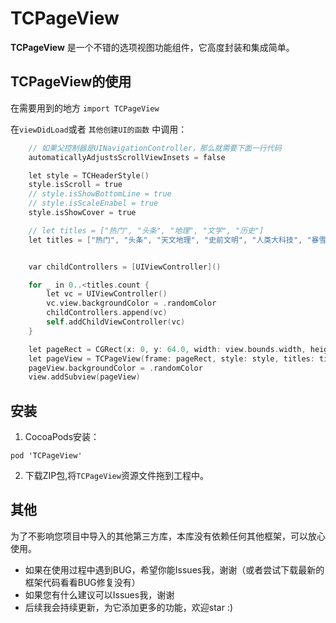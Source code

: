 # TCPageView

**TCPageView** 是一个不错的选项视图功能组件，它高度封装和集成简单。

## TCPageView的使用
在需要用到的地方 `import TCPageView`

在`viewDidLoad`或者 `其他创建UI的函数` 中调用：

```Objective-C
    // 如果父控制器是UINavigationController，那么就需要下面一行代码
    automaticallyAdjustsScrollViewInsets = false

    let style = TCHeaderStyle()
    style.isScroll = true
    // style.isShowBottomLine = true
    // style.isScaleEnabel = true
    style.isShowCover = true

    // let titles = ["热门", "头条", "地理", "文学", "历史"]
    let titles = ["热门", "头条", "天文地理", "史前文明", "人类大科技", "暴雪游戏嘉年华", "漫威世界之平行宇宙", "美女日常"]


    var childControllers = [UIViewController]()

    for _ in 0..<titles.count {
        let vc = UIViewController()
        vc.view.backgroundColor = .randomColor
        childControllers.append(vc)
        self.addChildViewController(vc)
    }

    let pageRect = CGRect(x: 0, y: 64.0, width: view.bounds.width, height: view.bounds.height - 64.0)
    let pageView = TCPageView(frame: pageRect, style: style, titles: titles, childControllers: childControllers, rootController: self)
    pageView.backgroundColor = .randomColor
    view.addSubview(pageView)
```
## 安装
1. CocoaPods安装：
```
pod 'TCPageView' 
```
2. 下载ZIP包,将`TCPageView`资源文件拖到工程中。

## 其他
为了不影响您项目中导入的其他第三方库，本库没有依赖任何其他框架，可以放心使用。
* 如果在使用过程中遇到BUG，希望你能Issues我，谢谢（或者尝试下载最新的框架代码看看BUG修复没有）
* 如果您有什么建议可以Issues我，谢谢
* 后续我会持续更新，为它添加更多的功能，欢迎star :)

